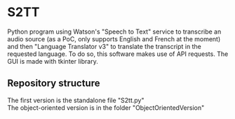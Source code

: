 # S2TT
Python program using Watson's "Speech to Text" service to transcribe an audio source (as a PoC, only supports English and French at the moment) and then "Language Translator v3" to translate the transcript in the requested language. To do so, this software makes use of API requests.
The GUI is made with tkinter library.

## Repository structure
The first version is the standalone file "S2tt.py" \
The object-oriented version is in the folder "ObjectOrientedVersion"
